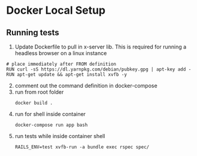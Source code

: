 # Docker Local Setup

## Running tests

1. Update Dockerfile to pull in x-server lib. This is required for running a headless browser on a linux instance
```
# place immediately after FROM definition
RUN curl -sS https://dl.yarnpkg.com/debian/pubkey.gpg | apt-key add -
RUN apt-get update && apt-get install xvfb -y 
```

2. comment out the command definition in docker-compose
3. run from root folder
    ``` 
    docker build . 
    ```
4. run for shell inside container
    ```
    docker-compose run app bash
    ```
5. run tests while inside container shell
    ```
    RAILS_ENV=test xvfb-run -a bundle exec rspec spec/
    ```
